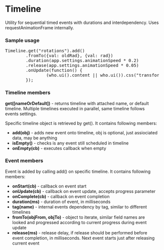 # Timeline
Utility for sequential timed events with durations and interdependency. Uses requestAnimationFrame internally.
<br/>

<h3>Sample usage</h3>

<pre>
Timeline.get("rotations").add()
        .fromTo({val: oldRad}, {val: rad})
        .duration(app.settings.animationSpeed * 0.2)
        .release(app.settings.animationSpeed * 0.05)
        .onUpdate(function() {
                (who.ui().content || who.ui()).css("transform", "rotate(" + cnt.val + "rad)")
        });
</pre>

<h3>Timeline members</h3>

<b>get([nameOrDefault])</b> - returns timeline with attached name, or default timeline. Multiple timelines executed in parallel, same timeline follows events settings.

<p>
Specific timeline object is retrieved by get(). It contains following members:
<ul>
<li>
<b>add(obj)</b> - adds new event onto timeline, obj is optional, just assiociated data, may be anything
</li>
<li>
<b>isEmpty()</b> - checks is any event still scheduled in timeline
</li>
<li>
<b>onEmpty(cb)</b> - executes callback when empty
</li>
</ul>

<h3>Event members</h3>
Event is added by calling add() on specific timeline. It contains following members:
<ul>
<li>
<b>onStart(cb)</b> - callback on event start
</li>
<li>
<b>onUpdate(cb)</b> - callback on event update, accepts progress parameter
</li>
<li>
<b>onComplete(cb)</b> - callback on event completion
</li>
<li>
<b>duration(ms)</b> - duration of event, in milliseconds
</li>
<li>
<b>tag(name)</b> - internal events dependency by tag, similar to different timelines
</li>
<li>
<b>fromTo(objFrom, objTo)</b> - object to iterate, similar field names are looked and progressed according to current progress during event update
</li>
<li>
<b>release(ms)</b> - release delay, if release should be performed before event completion, in milliseconds. Next event starts just after releasing current event
</li>
</ul>
